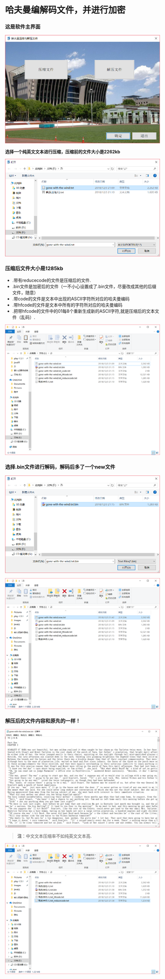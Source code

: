 # 哈夫曼编解码文件，并进行加密

### 这是软件主界面

![image](https://github.com/zxuu/Haffuman-compressed-files/blob/master/images/zhuye.png)

**选择一个纯英文文本进行压缩，压缩前的文件大小是2262kb**

![image](https://github.com/zxuu/Haffuman-compressed-files/blob/master/images/selectfile.png)

### 压缩后文件大小是1285kb
* .带有reducecode的文件是压缩后的文件.
* .bin文件是加密后的文件（一不小心设置成了.bin文件，尽量改成其他的后缀文件，随意）
* .带code的文件是文本中出现的ASCII字符所对应的哈夫曼编码
* .带hfcode的文件是文本中所有的字符所对应的哈夫曼编码
* .把带hfcode的文件中的01每8个重新生成新的ASCII字符,就是压缩后的文本文件（乱码）.

![image](https://github.com/zxuu/Haffuman-compressed-files/blob/master/images/yasuohou.png)

### 选择.bin文件进行解码，解码后多了一个new文件

![image](https://github.com/zxuu/Haffuman-compressed-files/blob/master/images/jieya.png)

![image](https://github.com/zxuu/Haffuman-compressed-files/blob/master/images/newfile.png)

### 解压后的文件内容和原先的一样！

![image](https://github.com/zxuu/Haffuman-compressed-files/blob/master/images/newfilenei.png)

>**注**：中文文本压缩率不如纯英文文本高.

![image](https://github.com/zxuu/Haffuman-compressed-files/blob/master/images/Chinese.png)
